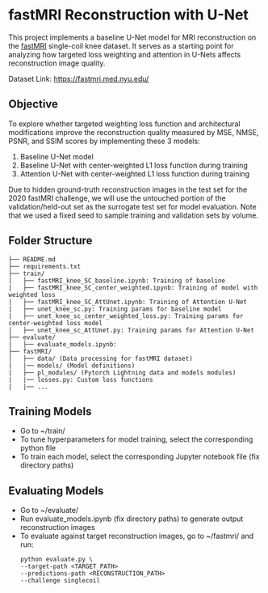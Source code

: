 # fastMRI Reconstruction with U-Net

This project implements a baseline U-Net model for MRI reconstruction on the [fastMRI](https://github.com/facebookresearch/fastMRI) single-coil knee dataset. It serves as a starting point for analyzing how targeted loss weighting and attention in U-Nets affects reconstruction image quality. 

Dataset Link: https://fastmri.med.nyu.edu/

## Objective

To explore whether targeted weighting loss function and architectural modifications improve the reconstruction quality measured by MSE, NMSE, PSNR, and SSIM scores by implementing these 3 models:
1. Baseline U-Net model
2. Baseline U-Net with center-weighted L1 loss function during training
3. Attention U-Net with center-weighted L1 loss function during training

Due to hidden ground-truth reconstruction images in the test set for the 2020 fastMRI challenge, we will use the untouched portion of the validation/held-out set as the surrogate test set for model evaluation. Note that we used a fixed seed to sample training and validation sets by volume. 

## Folder Structure
```
├── README.md
├── requirements.txt
├── train/
|   ├── fastMRI_knee_SC_baseline.ipynb: Training of baseline
|   ├── fastMRI_knee_SC_center_weighted.ipynb: Training of model with weighted loss
|   ├── fastMRI_knee_SC_AttUnet.ipynb: Training of Attention U-Net
|   ├── unet_knee_sc.py: Training params for baseline model
|   ├── unet_knee_sc_center_weighted_loss.py: Training params for center-weighted loss model
|   ├── unet_knee_sc_AttUnet.py: Training params for Attention U-Net
├── evaluate/
|   ├── evaluate_models.ipynb: 
├── fastMRI/
│   ├── data/ (Data processing for fastMRI dataset)
|   |── models/ (Model definitions)
|   ├── pl_modules/ (Pytorch Lightning data and models modules)
|   |── losses.py: Custom loss functions
|   |── ... 
```

## Training Models
- Go to ~/train/
- To tune hyperparameters for model training, select the corresponding python file
- To train each model, select the corresponding Jupyter notebook file (fix directory paths)

## Evaluating Models
- Go to ~/evaluate/
- Run evaluate_models.ipynb (fix directory paths) to generate output reconstruction images
- To evaluate against target reconstruction images, go to ~/fastmri/ and run:
  ```
  python evaluate.py \
  --target-path <TARGET_PATH>
  --predictions-path <RECONSTRUCTION_PATH>
  --challenge singlecoil
  ```
